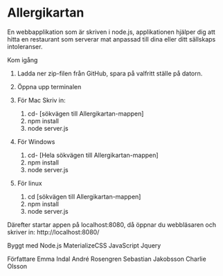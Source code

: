 # Allergikartan
En webbapplikation som är skriven i node.js, applikationen hjälper dig att hitta en restaurant som serverar mat anpassad till dina eller ditt sällskaps intoleranser.


Kom igång

1. Ladda ner zip-filen från GitHub, spara på valfritt ställe på datorn. 

2. Öppna upp terminalen 

3. För Mac Skriv in:
	1. cd- [sökvägen till Allergikartan-mappen]
	2. npm install
	3. node server.js  
	
4. För Windows
	1. cd- [Hela sökvägen till Allergikartan-mappen]
	2. npm install
	3. node server.js

5. För linux
	1. cd [sökvägen till Allergikartan-mappen]
	2. npm install
	3. node server.js


Därefter startar appen på localhost:8080, då öppnar du webbläsaren och skriver in: http://localhost:8080/





Byggt med
Node.js
MaterializeCSS
JavaScript
Jquery

Författare
Emma Indal
André Rosengren
Sebastian Jakobsson
Charlie Olsson